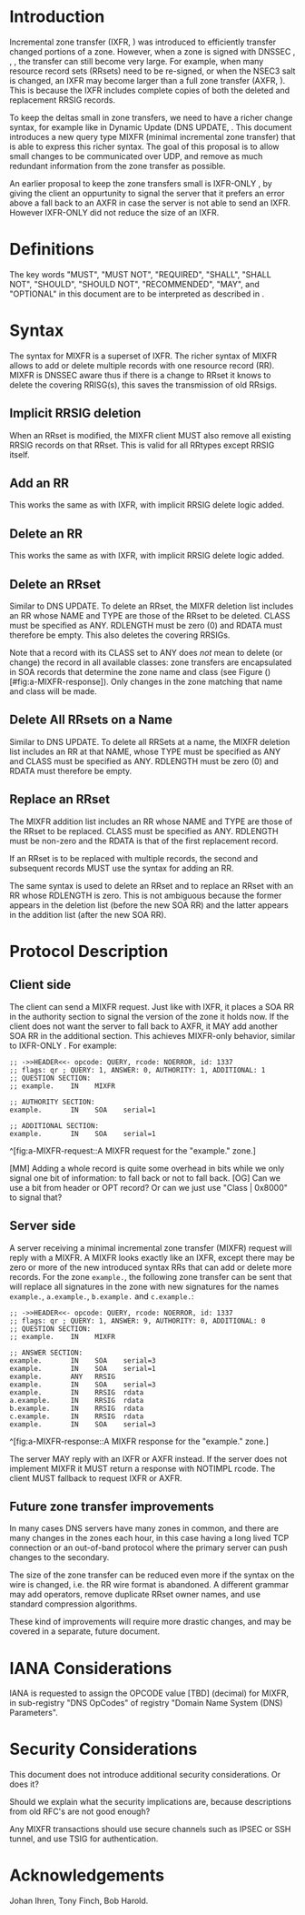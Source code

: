 # Introduction

Incremental zone transfer (IXFR, [](#RFC1995)) was introduced to efficiently
transfer changed portions of a zone. However, when a zone is signed with
DNSSEC [](#RFC4033), [](#RFC4034), [](#RFC4035), the transfer can still
become very large. For example, when many resource record sets (RRsets) need
to be re-signed, or when the NSEC3 [](#RFC5155) salt is changed, an IXFR may
become larger than a full zone transfer (AXFR, [](#RFC5936)). This is because
the IXFR includes complete copies of both the deleted and replacement RRSIG
records.

To keep the deltas small in zone transfers, we need to have a richer
change syntax, for example like in Dynamic Update (DNS UPDATE, [](#RFC2136).
This document introduces a new query type MIXFR (minimal incremental zone
transfer) that is able to express this richer syntax. The goal of this proposal 
is to allow small changes to be communicated over UDP, and remove as much
redundant information from the zone transfer as possible. 

An earlier proposal to keep the zone transfers small is
IXFR-ONLY [](#IXFR-ONLY), by giving the client an oppurtunity to signal
the server that it prefers an error above a fall back to an AXFR in case the
server is not able to send an IXFR. However IXFR-ONLY did not reduce
the size of an IXFR.

# Definitions

The key words "MUST", "MUST NOT", "REQUIRED", "SHALL", "SHALL NOT",
"SHOULD", "SHOULD NOT", "RECOMMENDED", "MAY", and "OPTIONAL" in this
document are to be interpreted as described in [](#RFC2119).

# Syntax

The syntax for MIXFR is a superset of IXFR. The richer syntax of MIXFR allows
to add or delete multiple records with one resource record (RR). MIXFR is
DNSSEC aware thus if there is a change to RRset it knows to delete the
covering RRISG(s), this saves the transmission of old RRsigs. 

## Implicit RRSIG deletion

When an RRset is modified, the MIXFR client MUST also
remove all existing RRSIG records on that RRset. This is valid for all
RRtypes except RRSIG itself.

## Add an RR

This works the same as with IXFR, with implicit RRSIG delete logic added.

## Delete an RR

This works the same as with IXFR, with implicit RRSIG delete logic added.

## Delete an RRset

Similar to DNS UPDATE. To delete an RRset, the MIXFR deletion list
includes an RR whose NAME and TYPE are those of the RRset to be
deleted. CLASS must be specified as ANY. RDLENGTH must be zero (0) and
RDATA must therefore be empty. This also deletes the covering RRSIGs.

Note that a record with its CLASS set to ANY does *not* mean to delete (or
change) the record in all available classes: zone transfers are encapsulated
in SOA records that determine the zone name and class (see Figure
()[#fig:a-MIXFR-response]). Only changes in the zone matching that name and
class will be made.

## Delete All RRsets on a Name

Similar to DNS UPDATE. To delete all RRSets at a name, the MIXFR
deletion list includes an RR at that NAME, whose TYPE must be
specified as ANY and CLASS must be specified as ANY. RDLENGTH must be
zero (0) and RDATA must therefore be empty.

## Replace an RRset

The MIXFR addition list includes an RR whose NAME and TYPE are those of
the RRset to be replaced. CLASS must be specified as ANY. RDLENGTH
must be non-zero and the RDATA is that of the first replacement
record.

If an RRset is to be replaced with multiple records, the second and
subsequent records MUST use the syntax for adding an RR.

The same syntax is used to delete an RRset and to replace an RRset
with an RR whose RDLENGTH is zero. This is not ambiguous because the
former appears in the deletion list (before the new SOA RR) and the
latter appears in the addition list (after the new SOA RR).

# Protocol Description

## Client side

The client can send a MIXFR request. Just like with IXFR, it places a SOA
RR in the authority section to signal the version of the zone it holds now.
If the client does not want the server to fall back to AXFR, it MAY add
another SOA RR in the additional section. This achieves MIXFR-only behavior, 
similar to IXFR-ONLY [](#IXFR-ONLY). For example:

    ;; ->>HEADER<<- opcode: QUERY, rcode: NOERROR, id: 1337
    ;; flags: qr ; QUERY: 1, ANSWER: 0, AUTHORITY: 1, ADDITIONAL: 1
    ;; QUESTION SECTION:
    ;; example.    IN    MIXFR
    
    ;; AUTHORITY SECTION:
    example.       IN    SOA    serial=1
    
    ;; ADDITIONAL SECTION:
    example.       IN    SOA    serial=1
^[fig:a-MIXFR-request::A MIXFR request for the "example." zone.]

[MM] Adding a whole record is quite some overhead in bits while we only signal
one bit of information: to fall back or not to fall back.
[OG] Can we use a bit from header or OPT record? Or can we just use
"Class | 0x8000" to signal that? 


## Server side

A server receiving a minimal incremental zone transfer (MIXFR) request will
reply with a MIXFR. A MIXFR looks exactly like an IXFR, except there may be
zero or more of the new introduced syntax RRs that can add or delete more
records. For the zone `example.`, the following zone transfer can be sent
that will replace all signatures in the zone with new signatures for the
names `example.`, `a.example.`, `b.example.` and `c.example.`:

    ;; ->>HEADER<<- opcode: QUERY, rcode: NOERROR, id: 1337
    ;; flags: qr ; QUERY: 1, ANSWER: 9, AUTHORITY: 0, ADDITIONAL: 0 
    ;; QUESTION SECTION:
    ;; example.    IN    MIXFR
    
    ;; ANSWER SECTION:
    example.       IN    SOA    serial=3
    example.       IN    SOA    serial=1
    example.       ANY   RRSIG
    example.       IN    SOA    serial=3
    example.       IN    RRSIG  rdata
    a.example.     IN    RRSIG  rdata
    b.example.     IN    RRSIG  rdata
    c.example.     IN    RRSIG  rdata
    example.       IN    SOA    serial=3   
^[fig:a-MIXFR-response::A MIXFR response for the "example." zone.]

The server MAY reply with an IXFR or AXFR instead. If the server does
not implement MIXFR it MUST return a response with NOTIMPL rcode. The client
MUST fallback to request IXFR or AXFR.

## Future zone transfer improvements

In many cases DNS servers have many zones in common, and there are many
changes in the zones each hour, in this case having a long lived TCP
connection or an out-of-band protocol where the primary server can push
changes to the secondary.

The size of the zone transfer can be reduced even more if the syntax
on the wire is changed, i.e. the RR wire format is abandoned. A different
grammar may add operators, remove duplicate RRset owner names, and use
standard compression algorithms.

These kind of improvements will require more drastic changes, and may
be covered in a separate, future document.

# IANA Considerations

IANA is requested to assign the OPCODE value [TBD] (decimal) for MIXFR, in
sub-registry "DNS OpCodes" of registry "Domain Name System (DNS) Parameters".

# Security Considerations

This document does not introduce additional security considerations. Or does
it?

Should we explain what the security implications are, because descriptions
from old RFC's are not good enough?

Any MIXFR transactions should use secure channels such as IPSEC or SSH tunnel,
and use TSIG for authentication.

# Acknowledgements

Johan Ihren, Tony Finch, Bob Harold.


